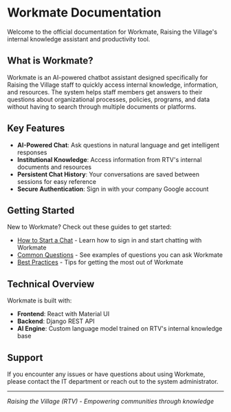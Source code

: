 # Workmate Documentation

Welcome to the official documentation for Workmate, Raising the Village's internal knowledge assistant and productivity tool.

## What is Workmate?

Workmate is an AI-powered chatbot assistant designed specifically for Raising the Village staff to quickly access internal knowledge, information, and resources. The system helps staff members get answers to their questions about organizational processes, policies, programs, and data without having to search through multiple documents or platforms.

## Key Features

- **AI-Powered Chat**: Ask questions in natural language and get intelligent responses
- **Institutional Knowledge**: Access information from RTV's internal documents and resources
- **Persistent Chat History**: Your conversations are saved between sessions for easy reference
- **Secure Authentication**: Sign in with your company Google account

## Getting Started

New to Workmate? Check out these guides to get started:

- [How to Start a Chat](start_a_chat.md) - Learn how to sign in and start chatting with Workmate
- [Common Questions](docs/common_questions.md) - See examples of questions you can ask Workmate
- [Best Practices](docs/best_practices.md) - Tips for getting the most out of Workmate

## Technical Overview

Workmate is built with:

- **Frontend**: React with Material UI
- **Backend**: Django REST API
- **AI Engine**: Custom language model trained on RTV's internal knowledge base

## Support

If you encounter any issues or have questions about using Workmate, please contact the IT department or reach out to the system administrator.

---

*Raising the Village (RTV) - Empowering communities through knowledge*
